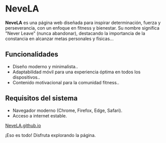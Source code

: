 # NeveLA

**NeveLA** es una página web diseñada para inspirar determinación, fuerza y ​​perseverancia, con un enfoque en fitness y bienestar. Su nombre significa "Never Leave" (nunca abandonar), destacando la importancia de la constancia en alcanzar metas personales y físicas...

## Funcionalidades

- Diseño moderno y minimalista..
- Adaptabilidad móvil para una experiencia óptima en todos los dispositivos..
- Contenido motivacional para la comunidad fitness..

## Requisitos del sistema

- Navegador moderno (Chrome, Firefox, Edge, Safari).
- Acceso a internet estable.


[NeveLA.github.io](https://NeveLA.github.io)

¡Eso es todo! Disfruta explorando la página.

